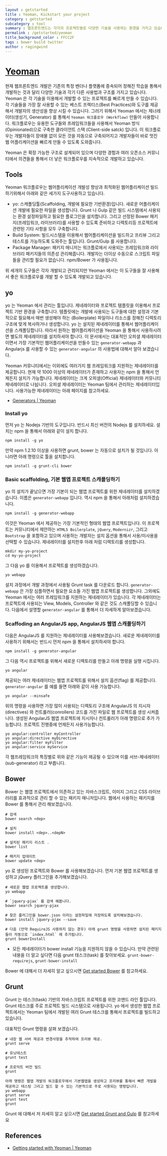 ```yaml
---
layout : getstarted
title : Yeoman, Kickstart your project
category : getstarted
subcategory : tool
summary : 웹프론트엔드는 각각의 프로젝트별로 다양한 기술을 사용하는 환경을 가지고 있습니다. 그중에서 대표적인 각 기술별로 베스트 프렉틱스(Best Practices) 와 툴이 포함된 프로젝트를 빠르게 생성해주는 도구입니다.
permalink : /getstarted/yeoman
title_background_color : FFCC2F
tags : bower build twitter
author : ragingwind
---
```


# [Yeoman](http://goo.gl/Ofw4R)

현재 웹프론트엔드 개발은 기존의 특정 벤더나 플랫폼에 종속되어 정해진 학습을 통해서 개발하는 것과 달리 다양한 기술과 각기 다른 사용법과 구조를 가지고 있습니다. Yeoman 은 각 기술을 이용해서 개발할 수 있는 프로젝트를 빠르게 만들 수 있습니다. 각 기술들을 가장 잘 사용할 수 있는 베스트 프렉티스(Best Practices)와 도구를 제공해서 개발자의 생산성을 향상 시킬 수 있습니다. 그러기 위해서 Yeoman 에서는 제너레이터(생성기, Generator) 를 통해서 `Yeoman 워크플로우 (Workflow)` 만들어 사용합니다. 워크플로우는 유용한 도구들와 프레임워크들을 사용해서 Yeoman 방식(Opinionated)으로 구축한 클라이언트 스택 (Client-side satck) 입니다. 이 워크플로우는 개발자들이 장애물 없이 모든 것을 자동으로 구축되어지고 개발자들이 바로 멋진 웹 어플리케이션을 빠르게 만들 수 있도록 도와줍니다.

Yeoman 은 확장 가능한 구조로 설계되어 있으며 다양한 경험과 여러 오픈소스 커뮤니티에서 의견들을 통해서 더 낳은 워크플로우를 지속적으로 개발하고 있습니다.

## Tools

Yeoman 워크플로우는 웹어플리케이션 개발성 향상과 최적화된 웹어플리케이션 빌드 하기위해서 아래와 같은 세가지 도구사용하고 있습니다.

- yo: 스캐폴딩툴(Scaffolding, 개발에 필요한 기반환경)입니다. 새로운 어플리케이션 개발에 필요한 파일을 생성합니다. Grunt 나 Gulp 같은 빌드 시스템에서 사용되는 환경 설정파일하고 필요한 플로그인을 설치합니다. 그리고 선정된 Bower 패키지(프레임워크, 라이브러리)를 사용할 수 있도록 준비하고 디렉토리등 프로젝트에 관련된 기타 사항을 모두 구축합니다.
- Build System: 빌드시스템을 이용해서 웹어플리케이션을 빌드하고 프리뷰 그리고 테스트를 가능하도록 도와주는 툴입니다. Grunt/Gulp 를 사용합니다.
- Package Manager: 패키지 매니저는 워크플로에서 사용되는 프레임워크와 라이브러리 패키지들의 의존성 관리해줍니다. 개발자는 더이상 수동으로 스크립트 파일들을 관리할 필요가 없습니다. npm/Bower 가 사용됩니다.

위 세개의 도구들은 각자 개발되고 관리되지만 Yeoman 에서는 이 도구들을 잘 사용해서 좋은 워크플로우를 개발 할 수 있도록 개발되고 있습니다.

## yo

yo 는 Yeoman 에서 관리는 툴입니다. 제네레이터와 프로젝트 템플릿을 이용해서 프로젝트 기반 환경을 구축합니다. 템플릿에는 개발에 사용되는 도구들에 대한 설정과 기본적으로 필요해서 매번 생성해야 하는 (Boilerplate) 파일이나 리소스를 정해진 디렉토리 구조에 맞게 복사하거나 생성합니다. yo 는 설치된 제네레이터를 통해서 웹어플리케이션을 스캐폴딩합니다. 따라서 원하는 웹어플리케이션을 Yeoman 을 통해서 사용하시려면 별도의 제네레이터를 설치하셔야 합니다. 이 문서에서는 대표적인 오피셜 제네레이터이면서 가장 기본적인 웹어플리케이션을 만들수 있는 `generator-webapp` 과 Angularjs 를 사용할 수 있는 `generator-angular` 의 사용법에 대해서 알아 보겠습니다.

Yeoman 커뮤니티에서는 이외에도 여러가지 웹 프레임워크를 지원하는 제네레이터를 제공합니다. 현재 약 1000 이상의 제네레이터가 존재하고 사용자는 npm 을 통해서 언제든지 설치가 가능합니다. 제네레이터는 크게 오피셜(Official) 제네레이터와 커뮤니티 제네레이터로 나뉩니다. 오피셜 제네레이터는 Yeoman 팀에서 관리하는 제네레이터입니다. 사용가능한 제네레이터는 아래 페이지를 참고하세요.

- [Generators | Yeoman](http://goo.gl/t6trKI)


### Install yo

먼저 yo 는 Nodejs 기반의 도구입니다. 반드시 최신 버전의 Nodejs 를 설치하세요. 설치는 npm 을 통해서 아래와 같이 설치 합니다.

```
npm install -g yo
```

만약 npm 1.2.10 이상을 사용하면 grunt, bower 는 자동으로 설치가 될 것입니다. 아니라면 아래 명령으로 툴을 설치합니다.

```
npm install -g grunt-cli bower
```

### Basic scaffolding, 기본 웹앱 프로젝트 스캐폴딩하기

yo 의 설치가 끝났으면 가장 기본이 되는 웹앱 프로젝트를 위한 제네레이터를 설치하겠습니다. 이름은 `generator-webapp` 입니다. 역시 npm 을 통해서 아래처럼 설치하겠습니다.

```
npm install -g generator-webapp
```

이것은 Yeoman 에서 제공하는 가장 기본적인 형태의 웹앱 프로젝트입니다. 이 프로젝트는 커뮤니티에서 제안하는 `HTML5 Boilerplate`, `jQuery`, `Modernizr`, 그리고 `Bootstrap` 을 포함하고 있으며 사용하는 개발자는 설치 옵션을 통해서 사용/미사용을 선택할 수 있습니다. 제네레이터를 설치한후 아래 처럼 디렉토리를 생성합니다.

```
mkdir my-yo-project
cd my-yo-project
```

그 다음 yo 를 이용해서 프로젝트를 생성하겠습니다.

```
yo webapp
```

설치 과정에서 개발 과정에서 사용될 Grunt task 를 다운로드 합니다. `generator-webapp` 은 가장 심플하면서 필요한 요소들 가진 웹앱 프로젝트를 생성합니다. 그외에도 Yeoman 에서는 여러 프레임워크를 지원하는 제네레이터가 있습니다. 각 제네레이터는 프로젝트에 사용되는 View, Models, Controller 와 같은 것도 스캐폴딩할 수 있습니다. 다음에서 설명할 `generator-angular` 를 통해서 더 자세하게 알아보겠습니다.

### Scaffoding an AngularJS app, AngularJS 웹앱 스캐폴딩하기

다음은 AngularJS 를 지원하는 제네레이터를 사용해보겠습니다. 새로운 제네레이터를 사용하기 위해서는 반드시 먼저 npm 을 통해서 설치하셔야 합니다.

```
npm install -g generator-angular
```

그 다음 역시 프로젝트를 위해서 새로운 디렉토리를 만들고 아래 명령을 실행 시킵니다.

```
yo angular
```

제공되는 여러 제네레이터는 웹앱 프로젝트를 위해서 설치 옵션(flag) 를 제공합니다. `generator-angular` 를 예를 들면 아래와 같이 사용 가능합니다.

```
yo angular --minsafe
```

위의 명령을 사용하면 가장 많이 사용되는 디렉토리 구조에 AngularJS 의 지시자(directives) 와 컨트롤러(conrollers) 코드를 가진 파일로 웹 프로젝트를 생성 시켜줍니다. 생성된 AngularJS 웹앱 프로젝트에 지시자나 컨트롤러가 아래 명령으로 추가 가능합니다. 프로젝트 진행중에 언제든지 사용가능합니다.

```
yo angular:controller myController
yo angular:directive myDirective
yo angular:filter myFilter
yo angular:service myService
```

각 웹프레임워크의 특징별로 위와 같은 기능이 제공될 수 있으며 이를 서브-제네레이터(sub-generator) 라고 부릅니다.

## Bower

Bower 는 웹앱 프로젝트에서 의존하고 있는 자바스크립트, 이미지 그리고 CSS 라이브러리를 효과적으로 관리 할 수 있는 패키지 매니저입니다. 웹에서 사용하는 패키지를 Bower 를 통해서 관리 해보겠습니다.

```
# 검색
bower search <dep>

# 설치
bower install <dep>..<depN>

# 설치된 패키지 리스트 .
bower list

# 패키지 업데이트
bower update <dep>
```

yo 로 생성된 프로젝트와 Bower 를 사용해보겠습니다. 먼저 기본 웹앱 프로젝트를 생성하고 jQuery 플러그인을 추가해보겠습니다.

```
# 새로운 웹앱 프로젝트를 생성합니다.
yo webapp

# `jquery-pjax` 를 검색 해봅니다.
bower search jquery-pjax

# 찾은 플러그인을 bower.json 이라는 설정파일에 저장하도록 설치해보겠습니다.
bower install jquery-pjax --save

# 다음 (만약 RequireJS 사용하지 않는 경우) 아래 grunt 명령을 사용하면 설치된 패키지들이 자동으로 `index.html` 에 추가됩니다.
grunt bowerInstall
```

  - 모든 제네레이터가 bower install 기능을 지원하지 않을 수 있습니다. 만약 관련된 내용을 더 알고 싶다면 다음 grunt 태스크(task) 를 찾아보세요. `grunt-bower-requirejs`,  `grunt-bower-install`

Bower 에 대해서 더 자세히 알고 싶으시면 [Get started Bower]({{site.baseurl}}/getstarted/bower) 를 참고하세요.

## Grunt

Grunt 는 테스크(task) 기반의 자바스크립트 프로젝트를 위한 코맨드 라인 툴입니다. Grunt 테스크를 주로 프로젝트 빌드 시스템으로 사용됩니다. yo 에서 생성한 웹앱 프로젝트에서는 Yeoman 팀에서 개발된 여러 Grunt 테스크를 통해서 프로젝트를 빌드하고 있습니다.

대표적인 Grunt 명령을 살펴 보겠습니다.

```
# 내장 웹 서버 제공과 변경사항을 추적하여 프리뷰 제공.
grunt serve

# 유닛테스트
grunt test

# 프로덕트 버전 빌드
grunt

아래 명령은 웹앱 개발의 워크플로우에서 기본웹앱을 생성하고 프리뷰를 통해서 빠른 개발을 제공하고 테스팅 그리고 빌드 할 수 있는 기본적으로 주로 사용되는 명령입니다.
yo webapp
grunt serve
grunt test
grunt
```

Grunt 에 대해서 저 자세히 알고 싶으시면 [Get started Grunt and Gulp]({{site.baseurl}}/getstarted/grunt-and-gulp/) 를 참고하세요

## References

- [Getting started with Yeoman | Yeoman](http://goo.gl/mjqKVR)
